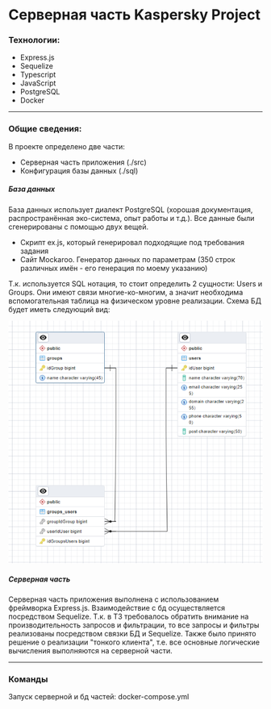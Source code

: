 <h1>Серверная часть Kaspersky Project</h1>
<h3>Технологии:</h3>

<ul>
<li>Express.js</li>
<li>Sequelize</li>
<li>Typescript</li>
<li>JavaScript</li>
<li>PostgreSQL</li>
<li>Docker</li>
</ul>
<hr/>
<h3>Общие сведения:</h3>
<p>В проекте определено две части:</p>
<ul>
<li>Серверная часть приложения (./src)</li>
<li>Конфигурация базы данных (./sql)</li>
</ul>

<h5>База данных</h5>
База данных использует диалект PostgreSQL (хорошая документация, распространённая эко-система, опыт работы и т.д.). Все данные были сгенерированы с помощью двух вещей.
<ul>
<li>Скрипт ex.js, который генерировал подходящие под требования задания</li>
<li>Сайт Mockaroo. Генератор данных по параметрам (350 строк различных имён - его генерация по моему указанию)</li>
</ul>
<p>Т.к. используется SQL нотация, то стоит определить 2 сущности: Users и Groups. Они имеют связи многие-ко-многим, а значит необходима вспомогательная таблица на физическом уровне реализации. Схема БД будет иметь следующий вид:

![img.png](img.png)

</p>
<h5>Серверная часть</h5>
<p>Серверная часть приложения выполнена с использованием фреймворка Express.js. Взаимодействие с бд осуществляется посредством Sequelize. Т.к. в ТЗ требовалось обратить внимание на производительность запросов и фильтрации, то все запросы и фильтры реализованы посредством связки БД и Sequelize. Также было принято решение о реализации "тонкого клиента", т.е. все основные логические вычисления выполняются на серверной части.
<hr/>
<h3>Команды</h3>
<p>Запуск серверной и бд частей: docker-compose.yml</p>